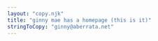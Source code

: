 ```yaml
---
layout: "copy.njk"
title: "ginny mae has a homepage (this is it)"
stringToCopy: "ginny@aberrata.net"
---
```

